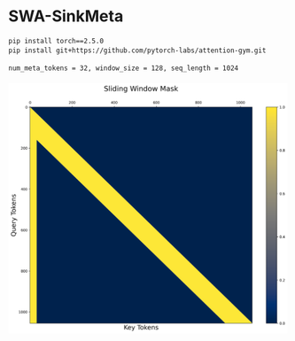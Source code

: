 # SWA-SinkMeta


```bash
pip install torch==2.5.0
pip install git+https://github.com/pytorch-labs/attention-gym.git
```


`num_meta_tokens = 32, window_size = 128, seq_length = 1024`

<figure style="text-align: center; margin: 20px auto;">
  <img src="figs/sliding_window_meta_mask.png" alt="sliding_window_meta_mask" width="550" style="display: block; margin: 0 auto; max-width: 100%;">
  <figcaption style="color: #666; font-size: 0.9em; margin-top: 10px;"></figcaption>
</figure>